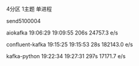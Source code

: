 4分区 1主题 单进程

send5100004

aiokafka
19:06:29
19:09:55
206s
24757.3 e/s


confluent-kafka
19:15:25
19:15:53
28s
182143.0 e/s

kafka-python
19:22:34
19:27:31
297s
17171.7 e/s
